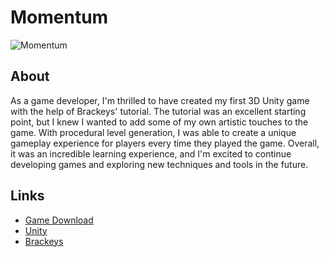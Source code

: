 # Momentum

![Momentum](../images/momentum.png)

## About

As a game developer, I'm thrilled to have created my first 3D Unity game with the help of Brackeys' tutorial. The tutorial was an excellent starting point, but I knew I wanted to add some of my own artistic touches to the game. With procedural level generation, I was able to create a unique gameplay experience for players every time they played the game. Overall, it was an incredible learning experience, and I'm excited to continue developing games and exploring new techniques and tools in the future.

## Links

- [Game Download](https://skudunter.itch.io/momentum)
- [Unity](https://unity.com/)
- [Brackeys](https://brackeys.com/)
